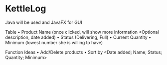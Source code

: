 # KettleLog

Java will be used and JavaFX for GUI

Table
• Product Name (once clicked, will show more information <Optional description, date added)
• Status (Delivering, Full)
• Current Quantity
• Minimum (lowest number she is willing to have)

Function Ideas
• Add/Delete products
• Sort by <Date added; Name; Status; Quantity; Minimum>



